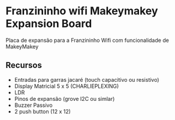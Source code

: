# Franzininho wifi Makeymakey Expansion Board

Placa de expansão para a Franzininho Wifi com funcionalidade de MakeyMakey

## Recursos

- Entradas para garras jacaré (touch capacitivo ou resistivo)
- Display Matricial 5 x 5 (CHARLIEPLEXING)
- LDR
- Pinos de expansão (grove I2C ou simlar)
- Buzzer Passivo
- 2  push button (12 x 12)

